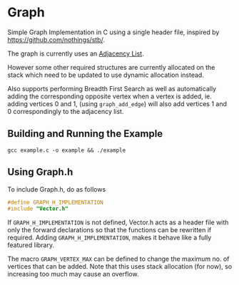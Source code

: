 # Graph

Simple Graph Implementation in C using a single header file, inspired by https://github.com/nothings/stb/.

The graph is currently uses an [Adjacency List](https://en.wikipedia.org/wiki/Adjacency_list). 

However some other required structures are currently allocated on the stack which need to be updated to use dynamic allocation instead.

Also supports performing Breadth First Search as well as automatically adding the corresponding opposite vertex when a vertex is added, 
ie. adding vertices 0 and 1, (using `graph_add_edge`) will also add vertices 1 and 0 correspondingly to the adjacency list.


## Building and Running the Example

```
gcc example.c -o example && ./example
```

## Using Graph.h

To include Graph.h, do as follows

```c
#define GRAPH_H_IMPLEMENTATION
#include "Vector.h"
```

If `GRAPH_H_IMPLEMENTATION` is not defined, Vector.h acts as a header file with only the forward declarations so that the functions can be rewritten if required. Adding `GRAPH_H_IMPLEMENTATION`, makes it behave like a fully featured library.

The macro `GRAPH_VERTEX_MAX` can be defined to change the maximum no. of vertices that can be added. Note that this uses stack allocation (for now), so increasing too much may cause an overflow.
